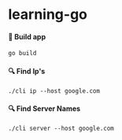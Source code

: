 # learning-go

#### 🔨 Build app
```shell
go build
```

#### 🔍 Find Ip's
```shell
./cli ip --host google.com
```

#### 🔍 Find Server Names
```shell
./cli server --host google.com
```

